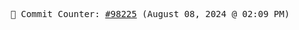 <p align="center">
    <samp>
        📮 Commit Counter: <a href="https://github.com/Javascript-void0/Javascript-void0/commits/main">#98225</a> (August 08, 2024 @ 02:09 PM)
    </samp>
</p>